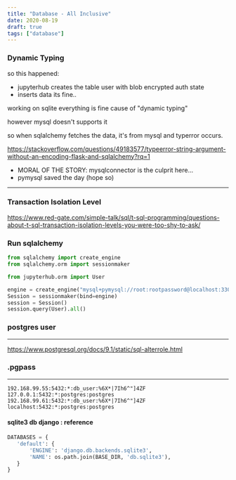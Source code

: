 ```yaml
---
title: "Database - All Inclusive"
date: 2020-08-19
draft: true
tags: ["database"]
---
```


### Dynamic Typing
so this happened:

- jupyterhub creates the table user with blob encrypted auth state
- inserts data its fine..

working on sqlite everything is fine cause of "dynamic typing"

however mysql doesn't supports it

so when sqlalchemy fetches the data, it's from mysql and typerror occurs.

https://stackoverflow.com/questions/49183577/typeerror-string-argument-without-an-encoding-flask-and-sqlalchemy?rq=1

- MORAL OF THE STORY: mysqlconnector is the culprit here...
- pymysql saved the day (hope so)

---

### Transaction Isolation Level
https://www.red-gate.com/simple-talk/sql/t-sql-programming/questions-about-t-sql-transaction-isolation-levels-you-were-too-shy-to-ask/

### Run sqlalchemy
```python
from sqlalchemy import create_engine
from sqlalchemy.orm import sessionmaker

from jupyterhub.orm import User

engine = create_engine("mysql+pymysql://root:rootpassword@localhost:3306/dbname")
Session = sessionmaker(bind=engine)
session = Session()
session.query(User).all()
```


### postgres user
---

https://www.postgresql.org/docs/9.1/static/sql-alterrole.html


### .pgpass
---
```
192.168.99.55:5432:*:db_user:%6X*|7Ih6^"]4ZF
127.0.0.1:5432:*:postgres:postgres
192.168.99.61:5432:*:db_user:%6X*|7Ih6^"]4ZF
localhost:5432:*:postgres:postgres
```


#### sqlite3 db django : reference

```python
DATABASES = {
   'default': {
       'ENGINE': 'django.db.backends.sqlite3',
       'NAME': os.path.join(BASE_DIR, 'db.sqlite3'),
   }
}
```
